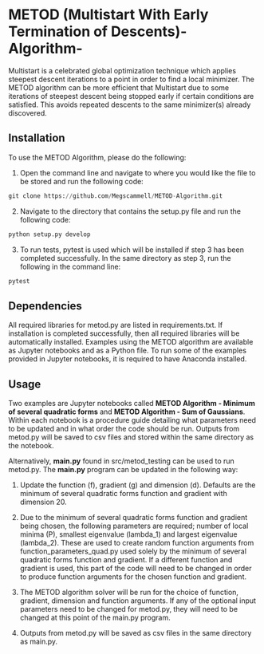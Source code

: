 # METOD (Multistart With Early Termination of Descents)-Algorithm-
Multistart is a celebrated global optimization technique which applies steepest descent iterations to a point in order to find a local minimizer. The METOD algorithm can be more efficient that Multistart due to some iterations of steepest descent being stopped early if certain conditions are satisfied. This avoids repeated descents to the same minimizer(s) already discovered. 

## Installation
To use the METOD Algorithm, please do the following:

1) Open the command line and navigate to where you would like the file to be stored and run the following code:
```python
git clone https://github.com/Megscammell/METOD-Algorithm.git
```
2) Navigate to the directory that contains the setup.py file and run the following code:
```python
python setup.py develop
```
3) To run tests, pytest is used which will be installed if step 3 has been completed successfully. In the same directory as step 3, run the following in the command line:
```python
pytest
```

## Dependencies
All required libraries for metod.py are listed in requirements.txt. If installation is completed successfully, then all required libraries will be automatically installed. Examples using the METOD algorithm are available as Jupyter notebooks and as a Python file. To run some of the examples provided in Jupyter notebooks, it is required to have Anaconda installed. 

## Usage
Two examples are Jupyter notebooks called **METOD Algorithm - Minimum of several quadratic forms** and **METOD Algorithm - Sum of Gaussians**. Within each notebook is a procedure guide detailing what parameters need to be updated and in what order the code should be run. Outputs from metod.py will be saved to csv files and stored within the same directory as the notebook.

Alternatively, **main.py** found in src/metod_testing can be used to run metod.py. The **main.py** program can be updated in the following way:


1) Update the function (f), gradient (g) and dimension (d). Defaults are the minimum of several quadratic forms function and gradient with dimension 20.

2) Due to the minimum of several quadratic forms function and gradient being chosen, the following parameters are required; number of local minima (P), smallest eigenvalue (lambda\_1) and largest eigenvalue (lambda\_2). These are used to create random function arguments from function\_parameters\_quad.py used solely by the minimum of several quadratic forms function and gradient. If a different function and gradient is used, this part of the code will need to be changed in order to produce function arguments for the chosen function and gradient. 

3) The METOD algorithm solver will be run for the choice of function, gradient, dimension and function arguments. If any of the optional input parameters need to be changed for metod.py, they will need to be changed at this point of the main.py program.

4) Outputs from metod.py will be saved as csv files in the same directory as main.py.
